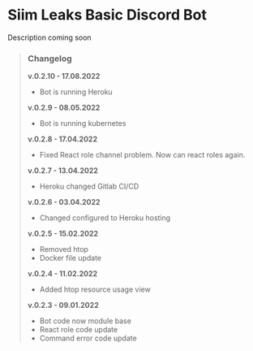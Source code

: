 # Siim Leaks Basic Discord Bot

Description coming soon

>### Changelog
>**v.0.2.10 - 17.08.2022**
>- Bot is running Heroku
>
>**v.0.2.9 - 08.05.2022**
>- Bot is running kubernetes
>
>**v.0.2.8 - 17.04.2022**
>- Fixed React role channel problem. Now can react roles again.
>
>**v.0.2.7 - 13.04.2022**
>- Heroku changed Gitlab CI/CD
>
>**v.0.2.6 - 03.04.2022**
>- Changed configured to Heroku hosting
>
>**v.0.2.5 - 15.02.2022**
>- Removed htop
>- Docker file update
>
>**v.0.2.4 - 11.02.2022**
>- Added htop resource usage view
>
>**v.0.2.3 - 09.01.2022**
>- Bot code now module base
>- React role code update
>- Command error code update
